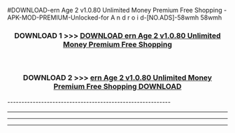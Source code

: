 #DOWNLOAD-ern Age 2 v1.0.80 Unlimited Money Premium Free Shopping -APK-MOD-PREMIUM-Unlocked-for A n d r o i d-[NO.ADS]-58wmh 58wmh 



<div align="center">

<h3>DOWNLOAD 1 >>> <a href="https://getmod2.web.app/?judul=ern Age 2 v1.0.80 Unlimited Money Premium Free Shopping ">DOWNLOAD ern Age 2 v1.0.80 Unlimited Money Premium Free Shopping </a></h3><br>

<h3>DOWNLOAD 2 >>> <a href="https://getmod2.web.app/?judul=ern Age 2 v1.0.80 Unlimited Money Premium Free Shopping ">ern Age 2 v1.0.80 Unlimited Money Premium Free Shopping  DOWNLOAD </a></h3>

</div>
----------------------------------------------------------

----------------------------------------------------------

----------------------------------------------------------

----------------------------------------------------------



